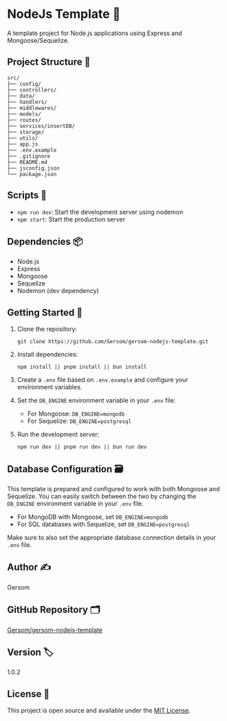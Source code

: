# NodeJs Template 🚀

A template project for Node.js applications using Express and Mongoose/Sequelize.

## Project Structure 📁

```
src/
├── config/
├── controllers/
├── data/
├── handlers/
├── middlewares/
├── models/
├── routes/
├── services/insertDB/
├── storage/
├── utils/
├── app.js
├── .env.example
├── .gitignore
├── README.md
├── jsconfig.json
└── package.json
```

## Scripts 📜

- `npm run dev`: Start the development server using nodemon
- `npm start`: Start the production server

## Dependencies 📦

- Node.js
- Express
- Mongoose
- Sequelize
- Nodemon (dev dependency)

## Getting Started 🚦

1. Clone the repository:

   ```
   git clone https://github.com/Gersom/gersom-nodejs-template.git
   ```

2. Install dependencies:

   ```
   npm install || pnpm install || bun install
   ```

3. Create a `.env` file based on `.env.example` and configure your environment variables.

4. Set the `DB_ENGINE` environment variable in your `.env` file:

   - For Mongoose: `DB_ENGINE=mongodb`
   - For Sequelize: `DB_ENGINE=postgresql`

5. Run the development server:
   ```
   npm run dev || pnpm run dev || bun run dev
   ```

## Database Configuration 🗃️

This template is prepared and configured to work with both Mongoose and Sequelize. You can easily switch between the two by changing the `DB_ENGINE` environment variable in your `.env` file.

- For MongoDB with Mongoose, set `DB_ENGINE=mongodb`
- For SQL databases with Sequelize, set `DB_ENGINE=postgresql`

Make sure to also set the appropriate database connection details in your `.env` file.

## Author ✍️

Gersom

## GitHub Repository 🗂️

[Gersom/gersom-nodejs-template](https://github.com/Gersom/gersom-nodejs-template)

## Version 🏷️

1.0.2

## License 📄

This project is open source and available under the [MIT License](LICENSE).
